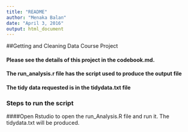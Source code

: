 ```yaml
---
title: "README"
author: "Menaka Balan"
date: "April 3, 2016"
output: html_document
---
```


##Getting and Cleaning Data Course Project

#### Please see the details of this project in the codebook.md.
#### The run_analysis.r file has the script used to produce the output file
#### The tidy data requested is in the tidydata.txt file


### Steps to run the script

####Open Rstudio to open the run_Analysis.R file and run it. The tidydata.txt  will be produced.
 
